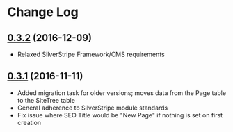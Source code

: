 # Change Log

## [0.3.2](https://github.com/toastnz/toast-seo/tree/0.3.2) (2016-12-09)

* Relaxed SilverStripe Framework/CMS requirements

## [0.3.1](https://github.com/toastnz/toast-seo/tree/0.3.1) (2016-11-11)

* Added migration task for older versions; moves data from the Page table to the SiteTree table
* General adherence to SilverStripe module standards
* Fix issue where SEO Title would be "New Page" if nothing is set on first creation
